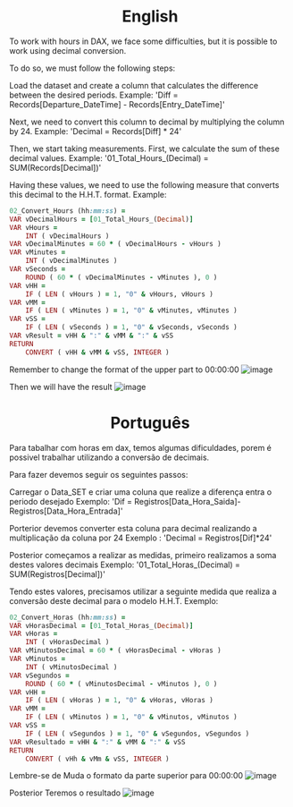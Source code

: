 <h1 align="center">English</h1>

To work with hours in DAX, we face some difficulties, but it is possible to work using decimal conversion.

To do so, we must follow the following steps:

Load the dataset and create a column that calculates the difference between the desired periods.
Example: 'Diff = Records[Departure_DateTime] - Records[Entry_DateTime]'

Next, we need to convert this column to decimal by multiplying the column by 24.
Example: 'Decimal = Records[Diff] * 24'

Then, we start taking measurements. First, we calculate the sum of these decimal values.
Example: '01_Total_Hours_(Decimal) = SUM(Records[Decimal])'

Having these values, we need to use the following measure that converts this decimal to the H.H.T. format.
Example:
```ruby
02_Convert_Hours (hh:mm:ss) =
VAR vDecimalHours = [01_Total_Hours_(Decimal)]
VAR vHours =
    INT ( vDecimalHours )
VAR vDecimalMinutes = 60 * ( vDecimalHours - vHours )
VAR vMinutes =
    INT ( vDecimalMinutes )
VAR vSeconds =
    ROUND ( 60 * ( vDecimalMinutes - vMinutes ), 0 )
VAR vHH =
    IF ( LEN ( vHours ) = 1, "0" & vHours, vHours )
VAR vMM =
    IF ( LEN ( vMinutes ) = 1, "0" & vMinutes, vMinutes )
VAR vSS =
    IF ( LEN ( vSeconds ) = 1, "0" & vSeconds, vSeconds )
VAR vResult = vHH & ":" & vMM & ":" & vSS
RETURN
    CONVERT ( vHH & vMM & vSS, INTEGER )
```
Remember to change the format of the upper part to 00:00:00
![image](https://github.com/eduardohaas/Hours_In_PowerBI/assets/84861180/40322295-b069-4037-82cd-992b8f1eb98f)

Then we will have the result
![image](https://github.com/eduardohaas/Hours_In_PowerBI/assets/84861180/563843e3-9334-4aef-bff0-37a856eaa000)

<h1 align="center">Português</h1>

Para tabalhar com horas em dax, temos algumas dificuldades, porem é possivel trabalhar utilizando a conversão de decimais. 

Para fazer devemos seguir os seguintes passos: 

Carregar o Data_SET e criar uma coluna que realize a diferença entra o periodo desejado
Exemplo: 'Dif = Registros[Data_Hora_Saida]-Registros[Data_Hora_Entrada]'

Porterior devemos converter esta coluna para decimal realizando a multiplicação da coluna por 24 
Exemplo : 'Decimal = Registros[Dif]*24'

Posterior começamos a realizar as medidas, primeiro realizamos a soma destes valores decimais
Exemplo: '01_Total_Horas_(Decimal) = SUM(Registros[Decimal])'

Tendo estes valores, precisamos utilizar a seguinte medida que realiza a conversão deste decimal para o modelo H.H.T.
Exemplo: 
```ruby
02_Convert_Horas (hh:mm:ss) =
VAR vHorasDecimal = [01_Total_Horas_(Decimal)]
VAR vHoras =
    INT ( vHorasDecimal )
VAR vMinutosDecimal = 60 * ( vHorasDecimal - vHoras )
VAR vMinutos =
    INT ( vMinutosDecimal )
VAR vSegundos =
    ROUND ( 60 * ( vMinutosDecimal - vMinutos ), 0 )
VAR vHH =
    IF ( LEN ( vHoras ) = 1, "0" & vHoras, vHoras )
VAR vMM =
    IF ( LEN ( vMinutos ) = 1, "0" & vMinutos, vMinutos )
VAR vSS =
    IF ( LEN ( vSegundos ) = 1, "0" & vSegundos, vSegundos )
VAR vResultado = vHH & ":" & vMM & ":" & vSS
RETURN
    CONVERT ( vHh & vMm & vSS, INTEGER )
```

Lembre-se de Muda o formato da parte superior para 00:00:00
![image](https://github.com/eduardohaas/Hours_In_PowerBI/assets/84861180/40322295-b069-4037-82cd-992b8f1eb98f)

Posterior Teremos o resultado
![image](https://github.com/eduardohaas/Hours_In_PowerBI/assets/84861180/563843e3-9334-4aef-bff0-37a856eaa000)

